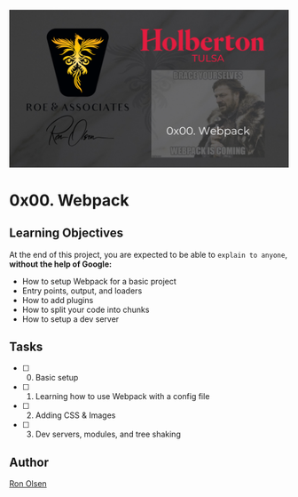 ![0x00-Webpack](https://github.com/ronroeandassociates/assets/blob/master/images/0x00-Webpack_banner.png)

# 0x00. Webpack

## Learning Objectives

At the end of this project, you are expected to be able to `explain to anyone`, **without the help of Google:**

- How to setup Webpack for a basic project
- Entry points, output, and loaders
- How to add plugins
- How to split your code into chunks
- How to setup a dev server

## Tasks

- [ ] 0. Basic setup
- [ ] 1. Learning how to use Webpack with a config file
- [ ] 2. Adding CSS & Images
- [ ] 3. Dev servers, modules, and tree shaking

## Author

[Ron Olsen](https://github.com/ronroeandassociates)
